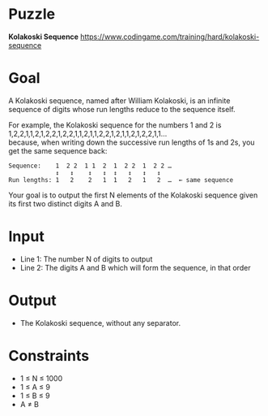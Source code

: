 # Puzzle
**Kolakoski Sequence** https://www.codingame.com/training/hard/kolakoski-sequence

# Goal
A Kolakoski sequence, named after William Kolakoski, is an infinite sequence of digits whose run lengths reduce to the sequence itself.

For example, the Kolakoski sequence for the numbers 1 and 2 is  
1,2,2,1,1,2,1,2,2,1,2,2,1,1,2,1,1,2,2,1,2,1,1,2,1,2,2,1,1…  
because, when writing down the successive run lengths of 1s and 2s, you get the same sequence back:

```
Sequence:    1  2 2  1 1  2  1  2 2  1  2 2 …
             ↕   ↕    ↕   ↕  ↕   ↕   ↕   ↕
Run lengths: 1   2    2   1  1   2   1   2  …  ← same sequence
```

Your goal is to output the first N elements of the Kolakoski sequence given its first two distinct digits A and B.

# Input
* Line 1: The number N of digits to output
* Line 2: The digits A and B which will form the sequence, in that order

# Output
* The Kolakoski sequence, without any separator.

# Constraints
* 1 ≤ N ≤ 1000
* 1 ≤ A ≤ 9
* 1 ≤ B ≤ 9
* A ≠ B
